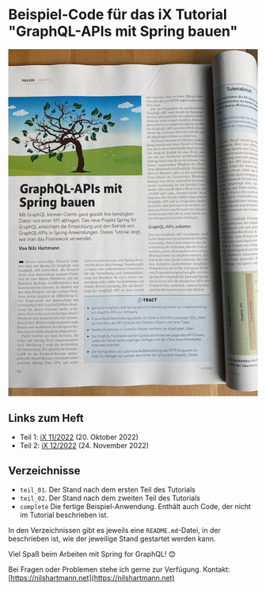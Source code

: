 # Beispiel-Code für das iX Tutorial "GraphQL-APIs mit Spring bauen"

![ix 11/2022](./ix_11_2022.png)

## Links zum Heft

- Teil 1: [iX 11/2022](https://shop.heise.de/ix-11-2022/PDF) (20. Oktober 2022)
- Teil 2: [iX 12/2022](https://shop.heise.de/ix-12-2022/PDF) (24. November 2022)

## Verzeichnisse

- `teil_01`. Der Stand nach dem ersten Teil des Tutorials
- `teil_02`. Der Stand nach dem zweiten Teil des Tutorials
- `complete` Die fertige Beispiel-Anwendung. Enthält auch Code, der nicht im Tutorial beschrieben ist.

In den Verzeichnissen gibt es jeweils eine `README.md`-Datei, in der beschrieben ist,
wie der jeweilige Stand gestartet werden kann.

Viel Spaß beim Arbeiten mit Spring for GraphQL! 😊

Bei Fragen oder Problemen stehe ich gerne zur Verfügung. Kontakt: [https://nilshartmann.net](https://nilshartmann.net)
